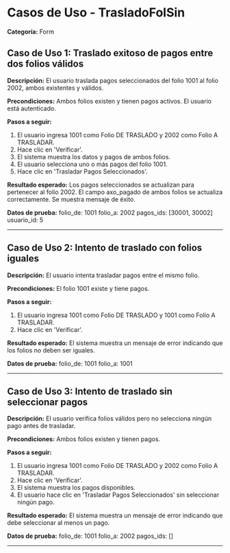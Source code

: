 # Casos de Uso - TrasladoFolSin

**Categoría:** Form

## Caso de Uso 1: Traslado exitoso de pagos entre dos folios válidos

**Descripción:** El usuario traslada pagos seleccionados del folio 1001 al folio 2002, ambos existentes y válidos.

**Precondiciones:**
Ambos folios existen y tienen pagos activos. El usuario está autenticado.

**Pasos a seguir:**
1. El usuario ingresa 1001 como Folio DE TRASLADO y 2002 como Folio A TRASLADAR.
2. Hace clic en 'Verificar'.
3. El sistema muestra los datos y pagos de ambos folios.
4. El usuario selecciona uno o más pagos del folio 1001.
5. Hace clic en 'Trasladar Pagos Seleccionados'.

**Resultado esperado:**
Los pagos seleccionados se actualizan para pertenecer al folio 2002. El campo axo_pagado de ambos folios se actualiza correctamente. Se muestra mensaje de éxito.

**Datos de prueba:**
folio_de: 1001
folio_a: 2002
pagos_ids: [30001, 30002]
usuario_id: 5

---

## Caso de Uso 2: Intento de traslado con folios iguales

**Descripción:** El usuario intenta trasladar pagos entre el mismo folio.

**Precondiciones:**
El folio 1001 existe y tiene pagos.

**Pasos a seguir:**
1. El usuario ingresa 1001 como Folio DE TRASLADO y 1001 como Folio A TRASLADAR.
2. Hace clic en 'Verificar'.

**Resultado esperado:**
El sistema muestra un mensaje de error indicando que los folios no deben ser iguales.

**Datos de prueba:**
folio_de: 1001
folio_a: 1001

---

## Caso de Uso 3: Intento de traslado sin seleccionar pagos

**Descripción:** El usuario verifica folios válidos pero no selecciona ningún pago antes de trasladar.

**Precondiciones:**
Ambos folios existen y tienen pagos.

**Pasos a seguir:**
1. El usuario ingresa 1001 como Folio DE TRASLADO y 2002 como Folio A TRASLADAR.
2. Hace clic en 'Verificar'.
3. El sistema muestra los pagos disponibles.
4. El usuario hace clic en 'Trasladar Pagos Seleccionados' sin seleccionar ningún pago.

**Resultado esperado:**
El sistema muestra un mensaje de error indicando que debe seleccionar al menos un pago.

**Datos de prueba:**
folio_de: 1001
folio_a: 2002
pagos_ids: []

---

